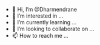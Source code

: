 - 👋 Hi, I’m @Dharmendrane
- 👀 I’m interested in ...
- 🌱 I’m currently learning ...
- 💞️ I’m looking to collaborate on ...
- 📫 How to reach me ...

<!---
Dharmendrane/Dharmendrane is a ✨ special ✨ repository because its `README.md` (this file) appears on your GitHub profile.
You can click the Preview link to take a look at your changes.
--->
